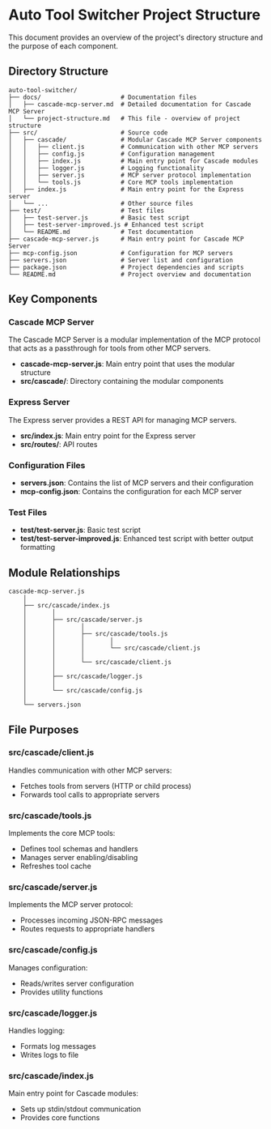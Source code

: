 # Auto Tool Switcher Project Structure

This document provides an overview of the project's directory structure and the purpose of each component.

## Directory Structure

```
auto-tool-switcher/
├── docs/                      # Documentation files
│   ├── cascade-mcp-server.md  # Detailed documentation for Cascade MCP Server
│   └── project-structure.md   # This file - overview of project structure
├── src/                       # Source code
│   ├── cascade/               # Modular Cascade MCP Server components
│   │   ├── client.js          # Communication with other MCP servers
│   │   ├── config.js          # Configuration management
│   │   ├── index.js           # Main entry point for Cascade modules
│   │   ├── logger.js          # Logging functionality
│   │   ├── server.js          # MCP server protocol implementation
│   │   └── tools.js           # Core MCP tools implementation
│   ├── index.js               # Main entry point for the Express server
│   └── ...                    # Other source files
├── test/                      # Test files
│   ├── test-server.js         # Basic test script
│   ├── test-server-improved.js # Enhanced test script
│   └── README.md              # Test documentation
├── cascade-mcp-server.js      # Main entry point for Cascade MCP Server
├── mcp-config.json            # Configuration for MCP servers
├── servers.json               # Server list and configuration
├── package.json               # Project dependencies and scripts
└── README.md                  # Project overview and documentation
```

## Key Components

### Cascade MCP Server

The Cascade MCP Server is a modular implementation of the MCP protocol that acts as a passthrough for tools from other MCP servers.

- **cascade-mcp-server.js**: Main entry point that uses the modular structure
- **src/cascade/**: Directory containing the modular components

### Express Server

The Express server provides a REST API for managing MCP servers.

- **src/index.js**: Main entry point for the Express server
- **src/routes/**: API routes

### Configuration Files

- **servers.json**: Contains the list of MCP servers and their configuration
- **mcp-config.json**: Contains the configuration for each MCP server

### Test Files

- **test/test-server.js**: Basic test script
- **test/test-server-improved.js**: Enhanced test script with better output formatting

## Module Relationships

```
cascade-mcp-server.js
    │
    ├── src/cascade/index.js
    │       │
    │       ├── src/cascade/server.js
    │       │       │
    │       │       ├── src/cascade/tools.js
    │       │       │       │
    │       │       │       └── src/cascade/client.js
    │       │       │
    │       │       └── src/cascade/client.js
    │       │
    │       ├── src/cascade/logger.js
    │       │
    │       └── src/cascade/config.js
    │
    └── servers.json
```

## File Purposes

### src/cascade/client.js

Handles communication with other MCP servers:
- Fetches tools from servers (HTTP or child process)
- Forwards tool calls to appropriate servers

### src/cascade/tools.js

Implements the core MCP tools:
- Defines tool schemas and handlers
- Manages server enabling/disabling
- Refreshes tool cache

### src/cascade/server.js

Implements the MCP server protocol:
- Processes incoming JSON-RPC messages
- Routes requests to appropriate handlers

### src/cascade/config.js

Manages configuration:
- Reads/writes server configuration
- Provides utility functions

### src/cascade/logger.js

Handles logging:
- Formats log messages
- Writes logs to file

### src/cascade/index.js

Main entry point for Cascade modules:
- Sets up stdin/stdout communication
- Provides core functions
